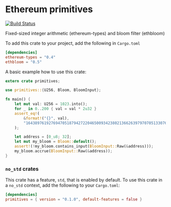 # Ethereum primitives

[![Build Status](https://travis-ci.org/paritytech/primitives.svg?branch=master)](https://travis-ci.org/paritytech/primitives)

Fixed-sized integer arithmetic (ethereum-types) and bloom filter (ethbloom)

To add this crate to your project, add the following in `Cargo.toml`

```toml
[dependencies]
ethereum-types = "0.4"
ethbloom = "0.5"
```

A basic example how to use this crate:

```rust
extern crate primitives;

use primitives::{U256, Bloom, BloomInput};

fn main() {
	let mut val: U256 = 1023.into();
	for _ in 0..200 { val = val * 2u32 }
	assert_eq!(
		&format!("{}", val),
		"1643897619276947051879427220465009342380213662639797070513307648"
	);

	let address = [0_u8; 32];
	let mut my_bloom = Bloom::default();
	assert!(!my_bloom.contains_input(BloomInput::Raw(&address)));
	my_bloom.accrue(BloomInput::Raw(&address));
}

```

### `no_std` crates

This crate has a feature, `std`, that is enabled by default. To use this crate
in a `no_std` context, add the following to your `Cargo.toml`:

```toml
[dependencies]
primitives = { version = "0.1.0", default-features = false }
```
